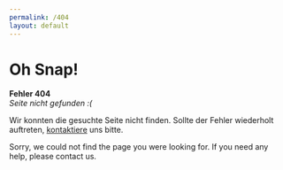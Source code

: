 ```yaml
---
permalink: /404
layout: default
---
```


# Oh Snap!

**Fehler 404**  
_Seite nicht gefunden :(_

Wir konnten die gesuchte Seite nicht finden. Sollte der Fehler wiederholt auftreten, [kontaktiere](/impressum) uns bitte.

Sorry, we could not find the page you were looking for. If you need any help, please contact us.
